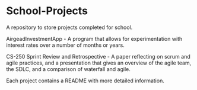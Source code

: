 # School-Projects

A repository to store projects completed for school.

AirgeadInvestmentApp - A program that allows for experimentation with interest rates over a number of months or years.

CS-250 Sprint Review and Retrospective - A paper reflecting on scrum and agile practices, and a presentation 
that gives an overview of the agile team, the SDLC, and a comparison of waterfall and agile.

Each project contains a README with more detailed information.
